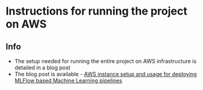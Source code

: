 # Instructions for running the project on AWS

## Info
* The setup needed for running the entire project on AWS infrastructure is detailed in a blog post
* The blog post is available - [AWS instance setup and usage for deploying MLFlow based Machine Learning pipelines](https://abhishekrs4.github.io/blogs/tech_blogs/tech_blog_2.html)
